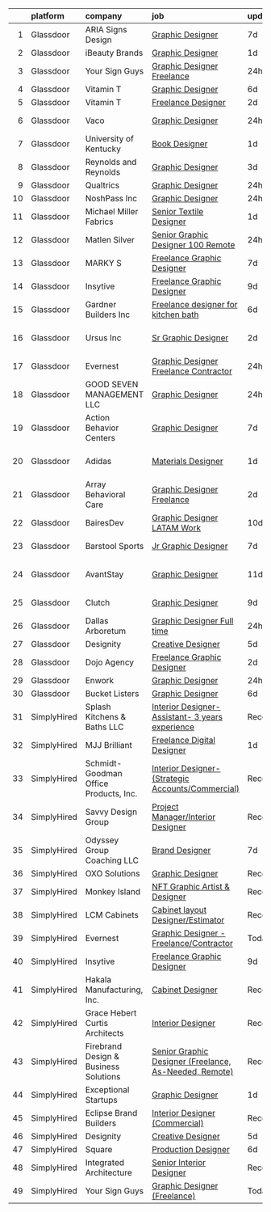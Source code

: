 

|    | platform    | company                               | job                                                                                                                                                                                                                                                                                                                                                                                                                                                                                                                                                                                                                                                                                                                                                                                                                                                                                                                                                                                                                                                                                                                                                                                                                                                                                                                                                                                          | update_time   | location           |
|---:|:------------|:--------------------------------------|:---------------------------------------------------------------------------------------------------------------------------------------------------------------------------------------------------------------------------------------------------------------------------------------------------------------------------------------------------------------------------------------------------------------------------------------------------------------------------------------------------------------------------------------------------------------------------------------------------------------------------------------------------------------------------------------------------------------------------------------------------------------------------------------------------------------------------------------------------------------------------------------------------------------------------------------------------------------------------------------------------------------------------------------------------------------------------------------------------------------------------------------------------------------------------------------------------------------------------------------------------------------------------------------------------------------------------------------------------------------------------------------------|:--------------|:-------------------|
|  1 | Glassdoor   | ARIA Signs   Design                   | [Graphic Designer](https://www.glassdoor.com/partner/jobListing.htm?pos=127&ao=1136043&s=58&guid=00000180ff23ac429c5b7a061e38c10e&src=GD_JOB_AD&t=SR&vt=w&ea=1&cs=1_e4b01ca9&cb=1653547970068&jobListingId=1007874064270&jrtk=3-0-1g3vi7b473c4t001-1g3vi7b4jkuja800-22d7efb373648efc-)                                                                                                                                                                                                                                                                                                                                                                                                                                                                                                                                                                                                                                                                                                                                                                                                                                                                                                                                                                                                                                                                                                       | 7d            | Houston, TX        |
|  2 | Glassdoor   | iBeauty Brands                        | [Graphic Designer](https://www.glassdoor.com/partner/jobListing.htm?pos=106&ao=1110586&s=58&guid=00000180ff23ac429c5b7a061e38c10e&src=GD_JOB_AD&t=SR&vt=w&ea=1&cs=1_5675f6a9&cb=1653547970063&jobListingId=1007889460296&cpc=FA84DF7EA1EC2398&jrtk=3-0-1g3vi7b473c4t001-1g3vi7b4jkuja800-6ac29f4d46719f01--6NYlbfkN0Bak6EwiWOi-lH95KQGz_2IteeDTGQu8PC0CTdvZEvB8aTxCVl-Yeh_qmspGBAX3vgbxoJuzbW3FoZo6byqxCXLwNK56gfZUKijTHbUINfxmFBAYcY2Zo0iMzF5nIGQKxFqPZLLuwSb9yYcLqtdWuGuYE1VrKOIl7uGDXH6xNO85maWtBP_MC4qKz8SMUW7d8-KXhTLLxG7WZTHu0No7lsqvCJbKI_hBpPcnpF6plt5hxIXElMLP11B6x1cyt8V_GoKVm_U8Zj7uQxX-lv6eFQMGYYDMM4ntwKnrUoGhsZmAx-Yui25UxmnBk2sAtd0FTtsacCAsuWs3Le6fdBbKKdaT2JQgkZaxU_SnNvdwqInsJAfpJL6QabGqGSvgEfovdHECVSfEgYbK__RtOsFjygvO09a1WuxTReJSEN69A17G-GamYqI3XBGWf3dxeXdalLiHmDABtzOFdYkDUjOINLKSoYTXW1M7pV9hTRfiiqJELNRi4g9-iLPscvqEq_XhB4%3D)                                                                                                                                                                                                                                                                                                                                                                                                                                                                                                                                    | 1d            | Remote             |
|  3 | Glassdoor   | Your Sign Guys                        | [Graphic Designer  Freelance ](https://www.glassdoor.com/partner/jobListing.htm?pos=116&ao=1136043&s=58&guid=00000180ff23ac429c5b7a061e38c10e&src=GD_JOB_AD&t=SR&vt=w&ea=1&cs=1_41960f11&cb=1653547970064&jobListingId=1007892536409&jrtk=3-0-1g3vi7b473c4t001-1g3vi7b4jkuja800-f64b5b4a3dbeaa70-)                                                                                                                                                                                                                                                                                                                                                                                                                                                                                                                                                                                                                                                                                                                                                                                                                                                                                                                                                                                                                                                                                           | 24h           | Remote             |
|  4 | Glassdoor   | Vitamin T                             | [Graphic Designer](https://www.glassdoor.com/partner/jobListing.htm?pos=111&ao=1110586&s=58&guid=00000180ff23ac429c5b7a061e38c10e&src=GD_JOB_AD&t=SR&vt=w&cs=1_afd97c63&cb=1653547970064&jobListingId=1007877187329&cpc=3BA4CE39D5B5DEF5&jrtk=3-0-1g3vi7b473c4t001-1g3vi7b4jkuja800-a904d3ba8a45659f--6NYlbfkN0DMrcEu7yrtATojKJA7cEzGQ3FdRGWLh0CZQInL4ECGI6k5tN82kdM0OKoro5eXmjrufZqZtXfByh95POie7Dk4LU8AtDKfROUtvhwyHSRX0BPiC4O9LsMimw_JRRO4mI7EgKB9dPnx7FcR5W7gjg1_OSVrvxRwmVUfNlu4UljO7qxhsqbLUoliqRUkOnpM8-0HSdGghToqSob1lPArhOu9CII8Kfx5T1MZoJmaEorFO73C7EEVGfCv8sNJfxFup_xt0dBIG49MvdlsmCpSaScagjqHCsZJfZZK99g-CY1UEl_7V4noJDzPu3PXQphXZGfwWy7pUx4bMpJFQjuXValZ4YJ9agz5kjo2cCepKZew6sDB-9x2Wv9CdVeDKPk6it7bogoWLQLJOOoNTETI47YeuxLJvs2OUW1dJbQTP58kRtTGPPR_nICYkjX1cVWhHuhZh59tyw-Q-lQkLvoO2ORk)                                                                                                                                                                                                                                                                                                                                                                                                                                                                                                                                                                                       | 6d            | Remote             |
|  5 | Glassdoor   | Vitamin T                             | [Freelance Designer](https://www.glassdoor.com/partner/jobListing.htm?pos=110&ao=1110586&s=58&guid=00000180ff23ac429c5b7a061e38c10e&src=GD_JOB_AD&t=SR&vt=w&cs=1_36240eb2&cb=1653547970064&jobListingId=1007886606457&cpc=3BA4CE39D5B5DEF5&jrtk=3-0-1g3vi7b473c4t001-1g3vi7b4jkuja800-2ff419e625ff879c--6NYlbfkN0DMrcEu7yrtATojKJA7cEzGQ3FdRGWLh0CZQInL4ECGI6k5tN82kdM0cJmh4vC7GghVxyrUzrjmtHL2XXE1xu1WKn47zudU_8G7rKAeR5STyoms0UwUagd24LgO-MmLJh0bEVwf0VV0WMipix3sZShRi-pdAuurRcY5e-lstS1LNgPYcr4nQZROagW6F_3drm5w6_qxE9qtzpSTGj2ZzFSi4hWv0-SUx1Lb8kLKP0qGB5q7ZZF40lEojD0Mn8CltGLf1mp9AXk5uwaMSZQZr1nv4dae6WAo_5XhOeaNng5Y0eU6qnF538ivmYu04wkIfsXPW0fl_EtLsTAz22OZpnRAB_ACgvCHweyQIXt6MHToqNAAay8j5eZtqDTSKpooEOmbaKbDhc_3WwKmk9J_SQdjNkBEIIgWacmH0SIWHVdNSugBrNIKVKVqziU8Q_mOJssnJmh5B0djS2W07c8BOFK-)                                                                                                                                                                                                                                                                                                                                                                                                                                                                                                                                                                                     | 2d            | Boston, MA         |
|  6 | Glassdoor   | Vaco                                  | [Graphic Designer](https://www.glassdoor.com/partner/jobListing.htm?pos=108&ao=1110586&s=58&guid=00000180ff23ac429c5b7a061e38c10e&src=GD_JOB_AD&t=SR&vt=w&ea=1&cs=1_5c8667dd&cb=1653547970064&jobListingId=1007892931170&cpc=334ABAF5D42DC775&jrtk=3-0-1g3vi7b473c4t001-1g3vi7b4jkuja800-5d63b42da3821a8e--6NYlbfkN0D_sybMACCpf9B-677oK5j6rPldVB6BlrVvFjO_o-GJZbzuF-qh4PxErFUqfUsv_6tUQP6MKDOGgOUis9lpp0zHObn1fqZtALgQwNVH1bJbs6h-a8z_1HgvWIZy3acfXyHxBTC3wpGXZ-HYMWlHlZkzQ7EMdHJwFiUkarHVNwylfPOPVefSs13EWxVTN-9rDCKtqKn-Nt1SaHooTCb489wnxQBHcI4RumzyR1uwV23VhwNwFfHf6aDDG3keGCRzptW5OHUmjWgOFx2asSq7aOJwx6XNwTk2HpppdggFdnirt3Y-6874662aLD86QbJD-uP5myyNkDxMoybodh2TIX8EJKU5XQ33g37thGhMzlznJdtTzM4qkuD24RyHWLihU3-2Slo7bjdiCz2pPFlw0Z9bvwXEGPcbvesX9D9hyg1rSFKDj6wXB8FkgXRTC7XVQqMxMSRR_Gefv1dTiq_64l04-uuqxoLA2T4rWudLQjpaBeDq9SkqNTzCeNSHurPlr7HVI9p3OcqScx26leaVoY3Nq_ppXeZhZC33sfmphyOZgA%3D%3D)                                                                                                                                                                                                                                                                                                                                                                                                                                                                                      | 24h           | Memphis, TN        |
|  7 | Glassdoor   | University of Kentucky                | [Book Designer](https://www.glassdoor.com/partner/jobListing.htm?pos=117&ao=1136043&s=58&guid=00000180ff23ac429c5b7a061e38c10e&src=GD_JOB_AD&t=SR&vt=w&cs=1_dfac323b&cb=1653547970064&jobListingId=1007890618326&jrtk=3-0-1g3vi7b473c4t001-1g3vi7b4jkuja800-f80e0030a4eaf3ac-)                                                                                                                                                                                                                                                                                                                                                                                                                                                                                                                                                                                                                                                                                                                                                                                                                                                                                                                                                                                                                                                                                                               | 1d            | Lexington, KY      |
|  8 | Glassdoor   | Reynolds and Reynolds                 | [Graphic Designer](https://www.glassdoor.com/partner/jobListing.htm?pos=122&ao=1136043&s=58&guid=00000180ff23ac429c5b7a061e38c10e&src=GD_JOB_AD&t=SR&vt=w&cs=1_aa7ed82b&cb=1653547970067&jobListingId=1007882308626&jrtk=3-0-1g3vi7b473c4t001-1g3vi7b4jkuja800-c5dc4234737ba0a9-)                                                                                                                                                                                                                                                                                                                                                                                                                                                                                                                                                                                                                                                                                                                                                                                                                                                                                                                                                                                                                                                                                                            | 3d            | Celina, OH         |
|  9 | Glassdoor   | Qualtrics                             | [Graphic Designer](https://www.glassdoor.com/partner/jobListing.htm?pos=125&ao=1136043&s=58&guid=00000180ff23ac429c5b7a061e38c10e&src=GD_JOB_AD&t=SR&vt=w&cs=1_1bba63b8&cb=1653547970068&jobListingId=1007893371349&jrtk=3-0-1g3vi7b473c4t001-1g3vi7b4jkuja800-acb67a6223099b7d-)                                                                                                                                                                                                                                                                                                                                                                                                                                                                                                                                                                                                                                                                                                                                                                                                                                                                                                                                                                                                                                                                                                            | 24h           | Provo, UT          |
| 10 | Glassdoor   | NoshPass  Inc                         | [Graphic Designer](https://www.glassdoor.com/partner/jobListing.htm?pos=101&ao=1110586&s=58&guid=00000180ff23ac429c5b7a061e38c10e&src=GD_JOB_AD&t=SR&vt=w&ea=1&cs=1_d94a98b8&cb=1653547970063&jobListingId=1007893607703&cpc=1120CD366D53BFD9&jrtk=3-0-1g3vi7b473c4t001-1g3vi7b4jkuja800-e3459b51b1f19c90--6NYlbfkN0AZiaPZyccuKjlre0e0RaBFeO48J0QExrO5hcuLctOVaC16jkNaXZoWZA7CJ4F1HmQ2LxG5gCcNCNyNtIR171JTLiD0RobPNyVB262fcEhW8Lu5n_vk1kNbYK8Hq1Y0loeaeWnp8ZNNyBuhxe2RxGzjSOu7guq20mIIvTqCJe58G_VVZeih6I8OUYjvPHX0rC6wNtaUZVnuCVq8u8-nujzBmMzzrvIdtkIQOdRwBkwrWT6pSJRiOq4rzB8tp3Qe4xNMJ5TP-449VZw079uVHps5CasezdCPL1zCg-frnsSX6GofdxhPJLp-fYslyA1oMJzDyv4OvdQqweuteslM0dddw4-7nmlYQauh6eO5FEAVfvRx22JibaE28vOC3DaJ_U3EkjYYBJO8YpZZUKHrmlP6yN4zBZZGrYTGhfpCCQVZ7liLUkWZlkkAWEy1WrKTIxXHrOytpf4l6vs5aNaWWt_mOhBJeCku5UPjw3XU-9AwZJEXx6YIZoDrk0GtHOwnWUU%3D)                                                                                                                                                                                                                                                                                                                                                                                                                                                                                                                                    | 24h           | Remote             |
| 11 | Glassdoor   | Michael Miller Fabrics                | [Senior Textile Designer](https://www.glassdoor.com/partner/jobListing.htm?pos=102&ao=1110586&s=58&guid=00000180ff23ac429c5b7a061e38c10e&src=GD_JOB_AD&t=SR&vt=w&ea=1&cs=1_070a11c1&cb=1653547970063&jobListingId=1007890097618&cpc=F583A5AE0DDDFE3A&jrtk=3-0-1g3vi7b473c4t001-1g3vi7b4jkuja800-1199109f65cb0bc2--6NYlbfkN0Aa_Hwcb3A6wpbuysl_ekJeGPboXr2ELun7xWY3K7GOUB81oL_2bkKwlTZQqeaFZL6HZmTjTPZMZY4XhyVatta2lrF2HKWjEMO7NmKWkaX_4pSqjZqGKpbAyvV2h-8O8hKnl7Pxc2rFv7aq49SjMN5Aiiv2jJb8QJjJF_B3ihQ4lvnzf6-H_HXf6-TL3ZVvbqfzvb-a68E9buKXJuMU5iBLUmD66ZFPht4rqKWrhs52x80PsVyDd-CBYkfpY0CK2dNuwziZg1qlui_LYmUPgA8UuslcpEfx5xi9w70wi6VtI8DnnnixxKRygOdqMrWMyjbPG2IcQYgIzVqtFwDmOsyBzadxn82tD3xO75m-eoFDSO67LlYIydzg4EJ8UkNjC3laqJ9MyCqRkZ-uhw3aOsoUlis-eHm2xuXskkdpdY6DvxFSZiM_wQJzxcHkTSgt0Xh3U4NTMImQQQa39bSd0CKjmSx-dmU0Uuirvof2FS5RXKd2Pl2v8uJ_f-MW4Y_tKDw%3D)                                                                                                                                                                                                                                                                                                                                                                                                                                                                                                                             | 1d            | Remote             |
| 12 | Glassdoor   | Matlen Silver                         | [Senior Graphic Designer   100  Remote](https://www.glassdoor.com/partner/jobListing.htm?pos=107&ao=1110586&s=58&guid=00000180ff23ac429c5b7a061e38c10e&src=GD_JOB_AD&t=SR&vt=w&ea=1&cs=1_baec4438&cb=1653547970063&jobListingId=1007892599655&cpc=8795CF9063CD573D&jrtk=3-0-1g3vi7b473c4t001-1g3vi7b4jkuja800-4cf1e254f255fef5--6NYlbfkN0ADTliTSg4K3aDxe8vkHVVj5ml6bx8ND6Ab8oliGx3AtQak9O875La2bFZ7Jqdg5u0BFWKOIIc4ufkCGmT9IFYnVo1P8HmQp-RTwH1t6ucw-hVXUTLiy_rB7fTZgmaxOkf2XHA-ta-81wPPYQ-NLQCEGSRfIx6z7ylZqBfvcPwSrXIdRukk8yVwJiMiLC2rZAGKzbqSN40QuwuEIWt3X08JNg4yoZ5MgFUlNOlwhpbL5ZwHxzwgpkehuYIHHeo5NuLKMhoa3fT7bIchyoRw_o_uC--BYn0Xvlf1bDYPVWIXvlWVoqNiZHoPjEbMQuov9nwH4idcJQxtNHEOPyRvzBuXvUzW9Yk9K6lIc7ha7L7rHVUQh0o7_M_cQzhHUNaFyd5H0GyfrNA3s1LLWIG2uG7OxE_uwlGaTZBLJE11iIZGeu9GGutxNcBsUA2bpP9f4av1uBq1Li6hQh4_psjZq5xjF_ffUYBASPU%3D)                                                                                                                                                                                                                                                                                                                                                                                                                                                                                                                                               | 24h           | Houston, TX        |
| 13 | Glassdoor   | MARKY S                               | [Freelance Graphic Designer](https://www.glassdoor.com/partner/jobListing.htm?pos=104&ao=1110586&s=58&guid=00000180ff23ac429c5b7a061e38c10e&src=GD_JOB_AD&t=SR&vt=w&ea=1&cs=1_35e57655&cb=1653547970063&jobListingId=1007873404210&cpc=AC285F3A3ECA6BB0&jrtk=3-0-1g3vi7b473c4t001-1g3vi7b4jkuja800-4f88184988ccf3f9--6NYlbfkN0DSZpia-llhA_d2WiE2ZCJcgLb9DAQs5YJ_lAiWpVbPO7W_L63wOYOxmYLR_ApEBwNmNvnlBKN5ffhJUmdoOg81GURJ9OOamVP9G_ty3zHO5jT6WVOZ74wq-ppRNkPxQuBv0Up7t9YRfpVgdSX-7LVGZExfuhei2kECRjRYKs6sIeueGwIar5P3zg0P0h4h2Z1gFbNTGhx60ZGJTRfMBRDAg9OxLyTkleVVSCT5lBaCSvOtWoQm44YJ7Q1KM2oR38jPMZeq1AYX8kGoUaRtJ2PZf7dCdm0DBr7HcNcXWKzHneHCBO7LIedZzvchSMecUmekSjfRZ6NLKfe22CHPIzf3o4NDcXes0Pi8oBh60I9bjs68F0OcrbHjnpbWAZmwuAHyBSVkWw56TGfkU7aJgQ2qKbFdBYoe_a1aa31XQ0So_SOSWO_zQ6PasB9NLtixV3Pz7O61XTWX_FAGRogftz_dUmpHqxmQxAthrHohGX22rGO7HSFhbRrffExSP6On27g%3D)                                                                                                                                                                                                                                                                                                                                                                                                                                                                                                                          | 7d            | Miami, FL          |
| 14 | Glassdoor   | Insytive                              | [Freelance Graphic Designer](https://www.glassdoor.com/partner/jobListing.htm?pos=128&ao=1136043&s=58&guid=00000180ff23ac429c5b7a061e38c10e&src=GD_JOB_AD&t=SR&vt=w&ea=1&cs=1_ad769523&cb=1653547970068&jobListingId=1007867254814&jrtk=3-0-1g3vi7b473c4t001-1g3vi7b4jkuja800-bb68b0a2a8bae60e-)                                                                                                                                                                                                                                                                                                                                                                                                                                                                                                                                                                                                                                                                                                                                                                                                                                                                                                                                                                                                                                                                                             | 9d            | Remote             |
| 15 | Glassdoor   | Gardner Builders  Inc                 | [Freelance designer for kitchen bath](https://www.glassdoor.com/partner/jobListing.htm?pos=103&ao=1110586&s=58&guid=00000180ff23ac429c5b7a061e38c10e&src=GD_JOB_AD&t=SR&vt=w&ea=1&cs=1_9e1283ba&cb=1653547970063&jobListingId=1007876257844&cpc=878687325D2A5CC7&jrtk=3-0-1g3vi7b473c4t001-1g3vi7b4jkuja800-61370049566d294a--6NYlbfkN0D3hieoBCDQKcsfjntCZXmPRW24em50sGl1jKr7U2ci7jGQc_OQqp5x8L8AR7pTLS0sLFsn-RMc2cuj0pRPeZ_ET6WtUfMyaKHhasfFzNoFKVg9sEvaw3AQhMNzhfGiJVLuJ_v23LbzEabuEhp2npUFp-cUyd-V5JtEDNatT9BG8VN6DBJRT05TNVqotY2iHdy6D8P-Tzx--cWaFoCWDhsCbGTtymsj8K-PwmMVCGUnGrhDKzWCSLGqjuFM-oNW765YjON1ANv8ZZ01r--jZCJIo_2nzN001WMi9UeOxnHP5AI38-NzXK4BKhUwHT_lK18XEmY569T_7RPuduCJQ5KzYXHdv-1GRKzT3G5veCZNj3Gv2rDhq3Jf_7DnTLivcUTjFatio3_4qMd9e6LoKPobo9hl_ml0riQlEFnaBL20ud5TISPYlG1w_Gj_b6R359mLI23mnVXaG9wGiAJH5R7OlNMOqgWxoxfdha4QQ9Gdi2jCLqx7nIETfaMTTFvfgU-mEiYPa2qi3g%3D%3D)                                                                                                                                                                                                                                                                                                                                                                                                                                                                                                   | 6d            | Troy, MI           |
| 16 | Glassdoor   | Ursus  Inc                            | [Sr Graphic Designer](https://www.glassdoor.com/partner/jobListing.htm?pos=109&ao=1110586&s=58&guid=00000180ff23ac429c5b7a061e38c10e&src=GD_JOB_AD&t=SR&vt=w&ea=1&cs=1_fade3fc7&cb=1653547970064&jobListingId=1007886424279&cpc=6FC5BA77C9A4CD78&jrtk=3-0-1g3vi7b473c4t001-1g3vi7b4jkuja800-89c2e84f7fcfd177--6NYlbfkN0CT8vBT9H5mqECx2dfLV_FONLPDKpIRssxVwtj05Tmm4rA5I0VNOPdM1oYsK66ov5qYknUnrRNbxY2gIfH2a8OxlVd1JP9qCWJh5re9cu7D1lALsCFtF_Gx4Jmps0hiq7U65pzRnQyXJSVgbb7plQpHlknK_fSQscyCUA3DVP0BPQJY_---gAf6OEcznxmjeRVkNwnESzZWu1WDY8b3794p_npmAb5jEueHxgiNVxF9U5GC1CEU2KkM-0g5G6OHc1qeEbWMC64MRXjbcOw50-xnVXG4GoLT180iZ9LY7e4xXVnZy4tMrMQSbgE4SWlDyccsZJwZZfyOZa0ecvSLQymIpjUF2a2cXcYC1_113P1UIetm9ktIx_VZThyTToFImyDaK72ij6pFKH5DaZsyRGjvEzxBUQKiJY5x3XfqZesjlx44GVgOL7T_31-G4w6uLeOIBfGUD5az4Ow6es_QL2CXQHYbkcO7QB-JE930agp9CbFJnnnZserkOfCuMT2fnj6NOLdP7I1U1vSZilu3GQ801BgQHfPW02EMR3Fi4MOMwwDUJ_2JWxLV6793NDgYkuWt3nrKzk0-jyHZ5yb7NEQOZ-6J_5CHN6txOmesy3gaXU9G-sZl9e-yIAhPTcFK5mY4XC4LDhq4q61_O4F9uNSsM_UYv_Gm3zmihIHu6E68Rz0cwzGlswlZRVR5dCROtw03FJMcaT6-KklkqrO-xm0-A8zWrQ4Ut1rupQDE8lDa-e-h7qjbtMpKF4KTV4swtCk_7IROOwDj2AwH-OwcXGTS2JTL2fIRhKQ-0AmzoEXMFi5THbxz0ThqtBVVegI-bcTGmcL-OB65sqB8VIDqFgqb6y1rIUrpXr1ac0a0lFcDLw9NGGN6Q2JrmS7VhYHrEk3G3SxjoNU85Q4FTqO-D2cZ0FanUOUSmP-jqqiSbm9IRzS3Kccrr6iamsMNDWkceMuCz7qy-3nvV0C_MHVCihLbA883NRz-PAmH5CjyzFuiJezYWIZokX62ykaqDP7OfAg%3D) | 2d            | Rancho Cordova, CA |
| 17 | Glassdoor   | Evernest                              | [Graphic Designer   Freelance Contractor](https://www.glassdoor.com/partner/jobListing.htm?pos=118&ao=1136043&s=58&guid=00000180ff23ac429c5b7a061e38c10e&src=GD_JOB_AD&t=SR&vt=w&ea=1&cs=1_4b1c542b&cb=1653547970064&jobListingId=1007892505625&jrtk=3-0-1g3vi7b473c4t001-1g3vi7b4jkuja800-09013d1192f169b8-)                                                                                                                                                                                                                                                                                                                                                                                                                                                                                                                                                                                                                                                                                                                                                                                                                                                                                                                                                                                                                                                                                | 24h           | Remote             |
| 18 | Glassdoor   | GOOD SEVEN MANAGEMENT  LLC            | [Graphic Designer](https://www.glassdoor.com/partner/jobListing.htm?pos=112&ao=1136043&s=58&guid=00000180ff23ac429c5b7a061e38c10e&src=GD_JOB_AD&t=SR&vt=w&cs=1_7a5170d7&cb=1653547970064&jobListingId=1007893242135&jrtk=3-0-1g3vi7b473c4t001-1g3vi7b4jkuja800-bba2e3ff154b0ed0-)                                                                                                                                                                                                                                                                                                                                                                                                                                                                                                                                                                                                                                                                                                                                                                                                                                                                                                                                                                                                                                                                                                            | 24h           | Remote             |
| 19 | Glassdoor   | Action Behavior Centers               | [Graphic Designer](https://www.glassdoor.com/partner/jobListing.htm?pos=121&ao=1136043&s=58&guid=00000180ff23ac429c5b7a061e38c10e&src=GD_JOB_AD&t=SR&vt=w&ea=1&cs=1_907ecd85&cb=1653547970067&jobListingId=1007873666704&jrtk=3-0-1g3vi7b473c4t001-1g3vi7b4jkuja800-879aeaec21fec8c8-)                                                                                                                                                                                                                                                                                                                                                                                                                                                                                                                                                                                                                                                                                                                                                                                                                                                                                                                                                                                                                                                                                                       | 7d            | Austin, TX         |
| 20 | Glassdoor   | Adidas                                | [Materials Designer](https://www.glassdoor.com/partner/jobListing.htm?pos=120&ao=1136043&s=58&guid=00000180ff23ac429c5b7a061e38c10e&src=GD_JOB_AD&t=SR&vt=w&cs=1_a36ec102&cb=1653547970067&jobListingId=1007889398486&jrtk=3-0-1g3vi7b473c4t001-1g3vi7b4jkuja800-bba07d413d4a29d1-)                                                                                                                                                                                                                                                                                                                                                                                                                                                                                                                                                                                                                                                                                                                                                                                                                                                                                                                                                                                                                                                                                                          | 1d            | Los Angeles, CA    |
| 21 | Glassdoor   | Array Behavioral Care                 | [Graphic Designer  Freelance ](https://www.glassdoor.com/partner/jobListing.htm?pos=126&ao=1136043&s=58&guid=00000180ff23ac429c5b7a061e38c10e&src=GD_JOB_AD&t=SR&vt=w&ea=1&cs=1_9333f747&cb=1653547970068&jobListingId=1007885879294&jrtk=3-0-1g3vi7b473c4t001-1g3vi7b4jkuja800-3a834215adb3210e-)                                                                                                                                                                                                                                                                                                                                                                                                                                                                                                                                                                                                                                                                                                                                                                                                                                                                                                                                                                                                                                                                                           | 2d            | Mount Laurel, NJ   |
| 22 | Glassdoor   | BairesDev                             | [Graphic Designer  LATAM  Work](https://www.glassdoor.com/partner/jobListing.htm?pos=124&ao=1136043&s=58&guid=00000180ff23ac429c5b7a061e38c10e&src=GD_JOB_AD&t=SR&vt=w&cs=1_3a4e4340&cb=1653547970068&jobListingId=1007863637087&jrtk=3-0-1g3vi7b473c4t001-1g3vi7b4jkuja800-f6a535c7e9c4048f-)                                                                                                                                                                                                                                                                                                                                                                                                                                                                                                                                                                                                                                                                                                                                                                                                                                                                                                                                                                                                                                                                                               | 10d           | Colon, PA          |
| 23 | Glassdoor   | Barstool Sports                       | [Jr  Graphic Designer](https://www.glassdoor.com/partner/jobListing.htm?pos=114&ao=1136043&s=58&guid=00000180ff23ac429c5b7a061e38c10e&src=GD_JOB_AD&t=SR&vt=w&ea=1&cs=1_f22b3d4e&cb=1653547970064&jobListingId=1007872983217&jrtk=3-0-1g3vi7b473c4t001-1g3vi7b4jkuja800-7fb119ac1993d3bd-)                                                                                                                                                                                                                                                                                                                                                                                                                                                                                                                                                                                                                                                                                                                                                                                                                                                                                                                                                                                                                                                                                                   | 7d            | New York, NY       |
| 24 | Glassdoor   | AvantStay                             | [Graphic Designer](https://www.glassdoor.com/partner/jobListing.htm?pos=129&ao=1136043&s=58&guid=00000180ff23ac429c5b7a061e38c10e&src=GD_JOB_AD&t=SR&vt=w&ea=1&cs=1_988ae5b5&cb=1653547970068&jobListingId=1007863140475&jrtk=3-0-1g3vi7b473c4t001-1g3vi7b4jkuja800-1df68147e04e1212-)                                                                                                                                                                                                                                                                                                                                                                                                                                                                                                                                                                                                                                                                                                                                                                                                                                                                                                                                                                                                                                                                                                       | 11d           | Los Angeles, CA    |
| 25 | Glassdoor   | Clutch                                | [Graphic Designer](https://www.glassdoor.com/partner/jobListing.htm?pos=130&ao=1136043&s=58&guid=00000180ff23ac429c5b7a061e38c10e&src=GD_JOB_AD&t=SR&vt=w&cs=1_f44db0bd&cb=1653547970068&jobListingId=1007867115997&jrtk=3-0-1g3vi7b473c4t001-1g3vi7b4jkuja800-a35154c75a522919-)                                                                                                                                                                                                                                                                                                                                                                                                                                                                                                                                                                                                                                                                                                                                                                                                                                                                                                                                                                                                                                                                                                            | 9d            | New York, NY       |
| 26 | Glassdoor   | Dallas Arboretum                      | [Graphic Designer   Full time](https://www.glassdoor.com/partner/jobListing.htm?pos=115&ao=1136043&s=58&guid=00000180ff23ac429c5b7a061e38c10e&src=GD_JOB_AD&t=SR&vt=w&cs=1_c99f0e83&cb=1653547970064&jobListingId=1007893667329&jrtk=3-0-1g3vi7b473c4t001-1g3vi7b4jkuja800-abd6df24ec0ac5da-)                                                                                                                                                                                                                                                                                                                                                                                                                                                                                                                                                                                                                                                                                                                                                                                                                                                                                                                                                                                                                                                                                                | 24h           | Dallas, TX         |
| 27 | Glassdoor   | Designity                             | [Creative Designer](https://www.glassdoor.com/partner/jobListing.htm?pos=113&ao=1136043&s=58&guid=00000180ff23ac429c5b7a061e38c10e&src=GD_JOB_AD&t=SR&vt=w&ea=1&cs=1_cbf8b4e1&cb=1653547970064&jobListingId=1007880474518&jrtk=3-0-1g3vi7b473c4t001-1g3vi7b4jkuja800-bdbcdad92f10c625-)                                                                                                                                                                                                                                                                                                                                                                                                                                                                                                                                                                                                                                                                                                                                                                                                                                                                                                                                                                                                                                                                                                      | 5d            | Remote             |
| 28 | Glassdoor   | Dojo Agency                           | [Freelance Graphic Designer](https://www.glassdoor.com/partner/jobListing.htm?pos=105&ao=1110586&s=58&guid=00000180ff23ac429c5b7a061e38c10e&src=GD_JOB_AD&t=SR&vt=w&ea=1&cs=1_ff4edb13&cb=1653547970063&jobListingId=1007886314219&cpc=32EE424DE2B657EB&jrtk=3-0-1g3vi7b473c4t001-1g3vi7b4jkuja800-e1971c5e7f865864--6NYlbfkN0BJ7SxFFu0QS4s1WksMiRI1tKjLJJuNPDUQ_PYvNvf3fpUzcpH-6oJ1gM9ZieZiUVApO4EXtJPJ4hzvl3ekleuOI2KrkFbOcArk2rtAUlVu53MGm_q-S3UTLucUxmWS18iyZvJQrtozoBbkMf2-jh_fwPDIZahjC3Rt9-KJN3IEAo5njvaWVslXID93r8-9Ey7EabkjTCQ35lmadv0wRqxa1yTAGsBKJECZt1EwT_aW748WxpQeZd0Yp1kb1tdHq0tlChP2xws7wQtfol8BoBiBQXE8U_LPR7sbtKd46w6xVdIcMMmEC_3pIDzRCHRdTBDlzk2c-QdvqUeQhNnvNNNtEJ1RiEIlBgkzbejIr0MZTjUMQkHboDqomgnDCNEXJmuwxylljsqVSv7gaV5oXD2usGL5CN4tCitJpN_B_O9ouj8cOh-GAOhXYO6E_s3SSWc2DfPmuZGZWCwo47Qqr6wOIDSJCRy-AytuGUz7Fqe5CDEPAqivAS5SLnTK24duuYA%3D)                                                                                                                                                                                                                                                                                                                                                                                                                                                                                                                          | 2d            | Washington State   |
| 29 | Glassdoor   | Enwork                                | [Graphic Designer](https://www.glassdoor.com/partner/jobListing.htm?pos=119&ao=1136043&s=58&guid=00000180ff23ac429c5b7a061e38c10e&src=GD_JOB_AD&t=SR&vt=w&cs=1_83a4cde9&cb=1653547970064&jobListingId=1007892853965&jrtk=3-0-1g3vi7b473c4t001-1g3vi7b4jkuja800-2b4918ec7a59ff7a-)                                                                                                                                                                                                                                                                                                                                                                                                                                                                                                                                                                                                                                                                                                                                                                                                                                                                                                                                                                                                                                                                                                            | 24h           | Lowell, MI         |
| 30 | Glassdoor   | Bucket Listers                        | [Graphic Designer](https://www.glassdoor.com/partner/jobListing.htm?pos=123&ao=1136043&s=58&guid=00000180ff23ac429c5b7a061e38c10e&src=GD_JOB_AD&t=SR&vt=w&cs=1_27a84c93&cb=1653547970068&jobListingId=1007875829986&jrtk=3-0-1g3vi7b473c4t001-1g3vi7b4jkuja800-8c5d7b8ad43f18e2-)                                                                                                                                                                                                                                                                                                                                                                                                                                                                                                                                                                                                                                                                                                                                                                                                                                                                                                                                                                                                                                                                                                            | 6d            | Remote             |
| 31 | SimplyHired | Splash Kitchens & Baths LLC           | [Interior Designer- Assistant- 3 years experience](https://www.simplyhired.com/job/p9zQjdbNVmBZZUdEdquI_cOsCMBxQjLHDIR8gmO5ThTDZ5JqCih92Q?q=creative+designer)                                                                                                                                                                                                                                                                                                                                                                                                                                                                                                                                                                                                                                                                                                                                                                                                                                                                                                                                                                                                                                                                                                                                                                                                                               | Recently      | Auburn, AL         |
| 32 | SimplyHired | MJJ Brilliant                         | [Freelance Digital Designer](https://www.simplyhired.com/job/REvtotMWJ6NVp7oGn7GLItRJ2vIvTfBapWbugrcZnE01l81w0PcYkA?q=creative+designer)                                                                                                                                                                                                                                                                                                                                                                                                                                                                                                                                                                                                                                                                                                                                                                                                                                                                                                                                                                                                                                                                                                                                                                                                                                                     | 1d            | Remote             |
| 33 | SimplyHired | Schmidt-Goodman Office Products, Inc. | [Interior Designer- (Strategic Accounts/Commercial)](https://www.simplyhired.com/job/4OHedwTN4UazEGnoPC6h8_xlWEO6PPSP3L1PtGS61C9VgmCMZ0LimA?q=creative+designer)                                                                                                                                                                                                                                                                                                                                                                                                                                                                                                                                                                                                                                                                                                                                                                                                                                                                                                                                                                                                                                                                                                                                                                                                                             | Recently      | Rochester, MN      |
| 34 | SimplyHired | Savvy Design Group                    | [Project Manager/Interior Designer](https://www.simplyhired.com/job/YsTVNp6nM336MjEWyi9A2oN5zVIl9wlJWq0tDVxZK_pWOgvFYeDoqg?q=creative+designer)                                                                                                                                                                                                                                                                                                                                                                                                                                                                                                                                                                                                                                                                                                                                                                                                                                                                                                                                                                                                                                                                                                                                                                                                                                              | Recently      | St. Louis, MO      |
| 35 | SimplyHired | Odyssey Group Coaching LLC            | [Brand Designer](https://www.simplyhired.com/job/KMk5IN8nW-ddWNlJA761_eAsYVtwLKNm_uOZ0DmBkbHyTe1NRKFrfA?q=creative+designer)                                                                                                                                                                                                                                                                                                                                                                                                                                                                                                                                                                                                                                                                                                                                                                                                                                                                                                                                                                                                                                                                                                                                                                                                                                                                 | 7d            | Remote             |
| 36 | SimplyHired | OXO Solutions                         | [Graphic Designer](https://www.simplyhired.com/job/BXUyWLRJM5GqlXxmpwBw-g_A_qs7M6-f7IDZTvQqqHxFROKtKw3p1Q?q=creative+designer)                                                                                                                                                                                                                                                                                                                                                                                                                                                                                                                                                                                                                                                                                                                                                                                                                                                                                                                                                                                                                                                                                                                                                                                                                                                               | Recently      | Adobe, AZ          |
| 37 | SimplyHired | Monkey Island                         | [NFT Graphic Artist & Designer](https://www.simplyhired.com/job/UFv45mfZorgx-LUNSrygZSzT_RhfI1PTYoHEZHDvmE-LIC8G8uxzzw?q=creative+designer)                                                                                                                                                                                                                                                                                                                                                                                                                                                                                                                                                                                                                                                                                                                                                                                                                                                                                                                                                                                                                                                                                                                                                                                                                                                  | Recently      | Remote             |
| 38 | SimplyHired | LCM Cabinets                          | [Cabinet layout Designer/Estimator](https://www.simplyhired.com/job/DGSlfiUPWVOU_IlQXYWu3NE8c65_nAMngwGpdSuOIPTgYpGha4wvXw?q=creative+designer)                                                                                                                                                                                                                                                                                                                                                                                                                                                                                                                                                                                                                                                                                                                                                                                                                                                                                                                                                                                                                                                                                                                                                                                                                                              | Recently      | Monroe, WA         |
| 39 | SimplyHired | Evernest                              | [Graphic Designer - Freelance/Contractor](https://www.simplyhired.com/job/Y6yVxX2muBhcE00YPDuRRjTZ7gbQYdSI9rSmTwvZF6PGIYpKCaXf5w?q=creative+designer)                                                                                                                                                                                                                                                                                                                                                                                                                                                                                                                                                                                                                                                                                                                                                                                                                                                                                                                                                                                                                                                                                                                                                                                                                                        | Today         | Remote             |
| 40 | SimplyHired | Insytive                              | [Freelance Graphic Designer](https://www.simplyhired.com/job/n0OripE-PckRlxkJxrOE2mEr9j9h1x-nkx2-OiK6HDT9Q0R3h3_aNw?q=creative+designer)                                                                                                                                                                                                                                                                                                                                                                                                                                                                                                                                                                                                                                                                                                                                                                                                                                                                                                                                                                                                                                                                                                                                                                                                                                                     | 9d            | Remote             |
| 41 | SimplyHired | Hakala Manufacturing, Inc.            | [Cabinet Designer](https://www.simplyhired.com/job/YilX4Hz9pp4kNiw4JwdNXyf9wOWybFD8sdGbEydyVTfmryDhPTEMlQ?q=creative+designer)                                                                                                                                                                                                                                                                                                                                                                                                                                                                                                                                                                                                                                                                                                                                                                                                                                                                                                                                                                                                                                                                                                                                                                                                                                                               | Recently      | Bend, OR           |
| 42 | SimplyHired | Grace Hebert Curtis Architects        | [Interior Designer](https://www.simplyhired.com/job/P4uYYbTk44YufM37BPFLKpQnRPhgT-TJJnBVKOfPULdXvverRsfOJA?q=creative+designer)                                                                                                                                                                                                                                                                                                                                                                                                                                                                                                                                                                                                                                                                                                                                                                                                                                                                                                                                                                                                                                                                                                                                                                                                                                                              | Recently      | New Orleans, LA    |
| 43 | SimplyHired | Firebrand Design & Business Solutions | [Senior Graphic Designer (Freelance, As-Needed, Remote)](https://www.simplyhired.com/job/vLBe68bI-6HDB2HPW6JA1-LpN-7UW2dXcuR9-7DSAQpngqk3n29wyw?q=creative+designer)                                                                                                                                                                                                                                                                                                                                                                                                                                                                                                                                                                                                                                                                                                                                                                                                                                                                                                                                                                                                                                                                                                                                                                                                                         | Recently      | Remote             |
| 44 | SimplyHired | Exceptional Startups                  | [Graphic Designer](https://www.simplyhired.com/job/8Jfxn4S-MZXWdyc4IQqKs4aa358iY3O0c6TKcJtwN2PDkCREnyhocw?q=creative+designer)                                                                                                                                                                                                                                                                                                                                                                                                                                                                                                                                                                                                                                                                                                                                                                                                                                                                                                                                                                                                                                                                                                                                                                                                                                                               | 1d            | Remote             |
| 45 | SimplyHired | Eclipse Brand Builders                | [Interior Designer (Commercial)](https://www.simplyhired.com/job/X25uucX0iUyjBPX9LFShukNgRJcESR3zDeCMa0IPzjM9e_VIhYcQrA?q=creative+designer)                                                                                                                                                                                                                                                                                                                                                                                                                                                                                                                                                                                                                                                                                                                                                                                                                                                                                                                                                                                                                                                                                                                                                                                                                                                 | Recently      | Johns Creek, GA    |
| 46 | SimplyHired | Designity                             | [Creative Designer](https://www.simplyhired.com/job/2y9_sik6i-EF5zZIIOtMxcUJ5L_EDFFrJckJ3BbFBjTd0jWKlAiwjw?q=creative+designer)                                                                                                                                                                                                                                                                                                                                                                                                                                                                                                                                                                                                                                                                                                                                                                                                                                                                                                                                                                                                                                                                                                                                                                                                                                                              | 5d            | Remote             |
| 47 | SimplyHired | Square                                | [Production Designer](https://www.simplyhired.com/job/l5P-C7y91sc6650bPnGl7ar8lh0gSU9H0YmDwz-3XICFC2zpbyjcFQ?q=creative+designer)                                                                                                                                                                                                                                                                                                                                                                                                                                                                                                                                                                                                                                                                                                                                                                                                                                                                                                                                                                                                                                                                                                                                                                                                                                                            | 6d            | Remote             |
| 48 | SimplyHired | Integrated Architecture               | [Senior Interior Designer](https://www.simplyhired.com/job/LAOCRCVBxS3U14sAUC3_e5NXd8aCSlLkQm-nD4C6sv3_ceVXXWLPXA?q=creative+designer)                                                                                                                                                                                                                                                                                                                                                                                                                                                                                                                                                                                                                                                                                                                                                                                                                                                                                                                                                                                                                                                                                                                                                                                                                                                       | Recently      | Grand Rapids, MI   |
| 49 | SimplyHired | Your Sign Guys                        | [Graphic Designer (Freelance)](https://www.simplyhired.com/job/Y5CeNaTQgtjJKzefiDpQa3noOTyEMixjfpb0sAONzQZ8B5ZFTpbLTg?q=creative+designer)                                                                                                                                                                                                                                                                                                                                                                                                                                                                                                                                                                                                                                                                                                                                                                                                                                                                                                                                                                                                                                                                                                                                                                                                                                                   | Today         | Remote             |